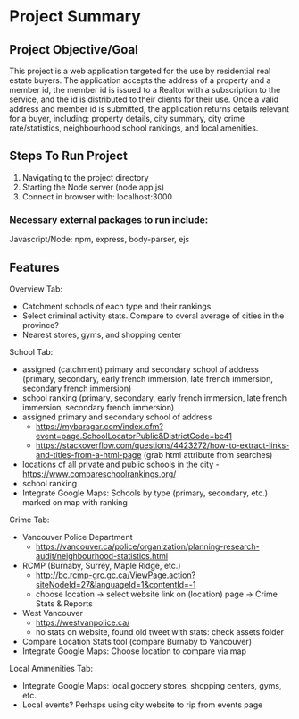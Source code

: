 # Project Summary

## Project Objective/Goal

This project is a web application targeted for the use by residential real estate buyers. The application accepts the address of a property and a member id, the member id is issued to a Realtor with a subscription to the service, and the id is distributed to their clients for their use. Once a valid address and member id is submitted, the application returns details relevant for a buyer, including: property details, city summary, city crime rate/statistics, neighbourhood school rankings, and local amenities.

## Steps To Run Project

1. Navigating to the project directory
2. Starting the Node server (node app.js)
3. Connect in browser with: localhost:3000

### Necessary external packages to run include:
Javascript/Node: npm, express, body-parser, ejs

## Features

Overview Tab:
- Catchment schools of each type and their rankings
- Select criminal activity stats. Compare to overal average of cities in the province?
- Nearest stores, gyms, and shopping center

School Tab:
- assigned (catchment) primary and secondary school of address (primary, secondary, early french immersion, late french immersion, secondary french immersion)
- school ranking (primary, secondary, early french immersion, late french immersion, secondary french immersion)
- assigned primary and secondary school of address
  - https://mybaragar.com/index.cfm?event=page.SchoolLocatorPublic&DistrictCode=bc41
  - https://stackoverflow.com/questions/4423272/how-to-extract-links-and-titles-from-a-html-page (grab html attribute from searches)
- locations of all private and public schools in the city
  -https://www.compareschoolrankings.org/
- school ranking
- Integrate Google Maps: Schools by type (primary, secondary, etc.) marked on map with ranking

Crime Tab:
- Vancouver Police Department
   - https://vancouver.ca/police/organization/planning-research-audit/neighbourhood-statistics.html
- RCMP (Burnaby, Surrey, Maple Ridge, etc.)
   - http://bc.rcmp-grc.gc.ca/ViewPage.action?siteNodeId=27&languageId=1&contentId=-1
   - choose location -> select website link on (location) page -> Crime Stats & Reports
- West Vancouver
   - https://westvanpolice.ca/
   - no stats on website, found old tweet with stats: check assets folder
- Compare Location Stats tool (compare Burnaby to Vancouver)
- Integrate Google Maps: Choose location to compare via map


Local Ammenities Tab:
- Integrate Google Maps: local goccery stores, shopping centers, gyms, etc.
- Local events? Perhaps using city website to rip from events page